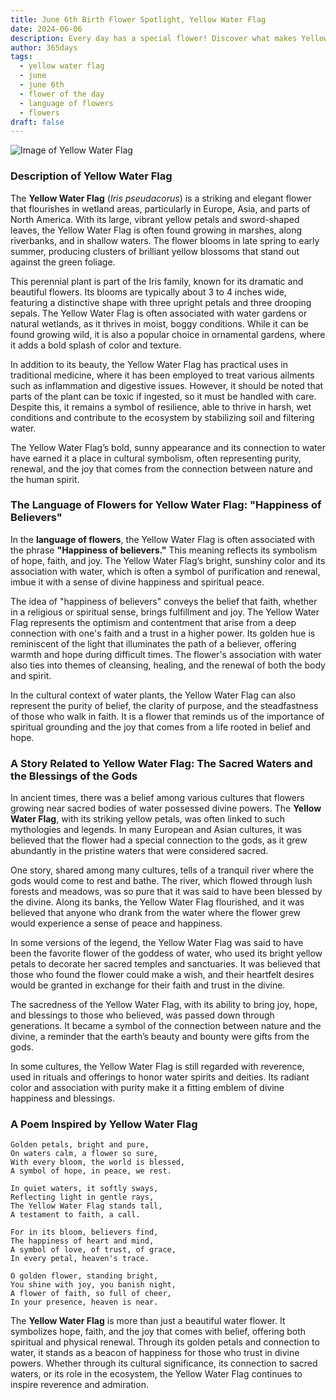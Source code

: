 ```yaml
---
title: June 6th Birth Flower Spotlight, Yellow Water Flag
date: 2024-06-06
description: Every day has a special flower! Discover what makes Yellow Water Flag unique as today’s birth flower and its symbolic meaning.
author: 365days
tags:
  - yellow water flag
  - june
  - june 6th
  - flower of the day
  - language of flowers
  - flowers
draft: false
---
```


![Image of Yellow Water Flag](https://cdn.pixabay.com/photo/2022/02/21/14/31/iris-7026891_640.jpg#center)


### Description of Yellow Water Flag

The **Yellow Water Flag** (_Iris pseudacorus_) is a striking and elegant flower that flourishes in wetland areas, particularly in Europe, Asia, and parts of North America. With its large, vibrant yellow petals and sword-shaped leaves, the Yellow Water Flag is often found growing in marshes, along riverbanks, and in shallow waters. The flower blooms in late spring to early summer, producing clusters of brilliant yellow blossoms that stand out against the green foliage.

This perennial plant is part of the Iris family, known for its dramatic and beautiful flowers. Its blooms are typically about 3 to 4 inches wide, featuring a distinctive shape with three upright petals and three drooping sepals. The Yellow Water Flag is often associated with water gardens or natural wetlands, as it thrives in moist, boggy conditions. While it can be found growing wild, it is also a popular choice in ornamental gardens, where it adds a bold splash of color and texture.

In addition to its beauty, the Yellow Water Flag has practical uses in traditional medicine, where it has been employed to treat various ailments such as inflammation and digestive issues. However, it should be noted that parts of the plant can be toxic if ingested, so it must be handled with care. Despite this, it remains a symbol of resilience, able to thrive in harsh, wet conditions and contribute to the ecosystem by stabilizing soil and filtering water.

The Yellow Water Flag’s bold, sunny appearance and its connection to water have earned it a place in cultural symbolism, often representing purity, renewal, and the joy that comes from the connection between nature and the human spirit.

### The Language of Flowers for Yellow Water Flag: "Happiness of Believers"

In the **language of flowers**, the Yellow Water Flag is often associated with the phrase **"Happiness of believers."** This meaning reflects its symbolism of hope, faith, and joy. The Yellow Water Flag’s bright, sunshiny color and its association with water, which is often a symbol of purification and renewal, imbue it with a sense of divine happiness and spiritual peace.

The idea of "happiness of believers" conveys the belief that faith, whether in a religious or spiritual sense, brings fulfillment and joy. The Yellow Water Flag represents the optimism and contentment that arise from a deep connection with one's faith and a trust in a higher power. Its golden hue is reminiscent of the light that illuminates the path of a believer, offering warmth and hope during difficult times. The flower's association with water also ties into themes of cleansing, healing, and the renewal of both the body and spirit.

In the cultural context of water plants, the Yellow Water Flag can also represent the purity of belief, the clarity of purpose, and the steadfastness of those who walk in faith. It is a flower that reminds us of the importance of spiritual grounding and the joy that comes from a life rooted in belief and hope.

### A Story Related to Yellow Water Flag: The Sacred Waters and the Blessings of the Gods

In ancient times, there was a belief among various cultures that flowers growing near sacred bodies of water possessed divine powers. The **Yellow Water Flag**, with its striking yellow petals, was often linked to such mythologies and legends. In many European and Asian cultures, it was believed that the flower had a special connection to the gods, as it grew abundantly in the pristine waters that were considered sacred.

One story, shared among many cultures, tells of a tranquil river where the gods would come to rest and bathe. The river, which flowed through lush forests and meadows, was so pure that it was said to have been blessed by the divine. Along its banks, the Yellow Water Flag flourished, and it was believed that anyone who drank from the water where the flower grew would experience a sense of peace and happiness.

In some versions of the legend, the Yellow Water Flag was said to have been the favorite flower of the goddess of water, who used its bright yellow petals to decorate her sacred temples and sanctuaries. It was believed that those who found the flower could make a wish, and their heartfelt desires would be granted in exchange for their faith and trust in the divine.

The sacredness of the Yellow Water Flag, with its ability to bring joy, hope, and blessings to those who believed, was passed down through generations. It became a symbol of the connection between nature and the divine, a reminder that the earth’s beauty and bounty were gifts from the gods.

In some cultures, the Yellow Water Flag is still regarded with reverence, used in rituals and offerings to honor water spirits and deities. Its radiant color and association with purity make it a fitting emblem of divine happiness and blessings.

### A Poem Inspired by Yellow Water Flag

```
Golden petals, bright and pure,  
On waters calm, a flower so sure,  
With every bloom, the world is blessed,  
A symbol of hope, in peace, we rest.  

In quiet waters, it softly sways,  
Reflecting light in gentle rays,  
The Yellow Water Flag stands tall,  
A testament to faith, a call.  

For in its bloom, believers find,  
The happiness of heart and mind,  
A symbol of love, of trust, of grace,  
In every petal, heaven's trace.  

O golden flower, standing bright,  
You shine with joy, you banish night,  
A flower of faith, so full of cheer,  
In your presence, heaven is near.
```

The **Yellow Water Flag** is more than just a beautiful water flower. It symbolizes hope, faith, and the joy that comes with belief, offering both spiritual and physical renewal. Through its golden petals and connection to water, it stands as a beacon of happiness for those who trust in divine powers. Whether through its cultural significance, its connection to sacred waters, or its role in the ecosystem, the Yellow Water Flag continues to inspire reverence and admiration.